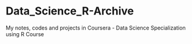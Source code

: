 # Data_Science_R-Archive
 My notes, codes and projects in Coursera - Data Science Specialization   using R Course
